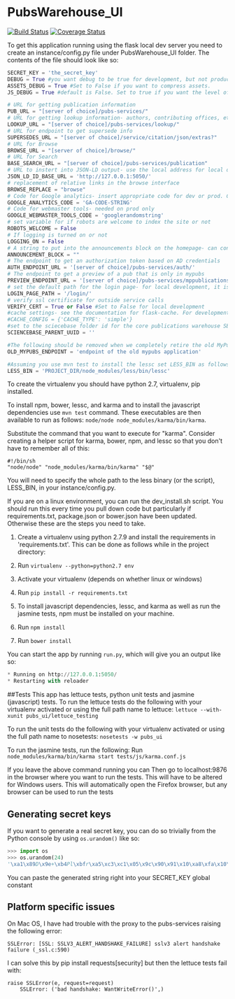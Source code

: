 PubsWarehouse_UI
================

[![Build Status](https://travis-ci.org/USGS-CIDA/PubsWarehouse_UI.svg?branch=master)](https://travis-ci.org/USGS-CIDA/PubsWarehouse_UI)
[![Coverage Status](https://coveralls.io/repos/github/USGS-CIDA/PubsWarehouse_UI/badge.svg)](https://coveralls.io/github/USGS-CIDA/PubsWarehouse_UI)

To get this application running using the flask local dev server you need to create an instance/config.py file
under PubsWarehouse_UI folder.  The contents of the file should look like so:

 ```python
 SECRET_KEY = 'the_secret_key'
 DEBUG = True #you want debug to be true for development, but not production
 ASSETS_DEBUG = True #Set to False if you want to compress assets.
 JS_DEBUG = True #default is False. Set to true if you want the level of logging to be at the debug level.

 # URL for getting publication information
 PUB_URL = "[server of choice]/pubs-services/"
 # URL for getting lookup information- authors, contributing offices, etc
 LOOKUP_URL = "[server of choice]/pubs-services/lookup/"
 # URL for endpoint to get supersede info
 SUPERSEDES_URL = "[server of choice]/service/citation/json/extras?"
 # URL for Browse
 BROWSE_URL = "[server of choice]/browse/"
 # URL for Search
 BASE_SEARCH_URL = "[server of choice]/pubs-services/publication"
 # URL to instert into JSON-LD output- use the local address for local development
 JSON_LD_ID_BASE_URL = 'http://127.0.0.1:5050/'
 # replacement of relative links in the browse interface
 BROWSE_REPLACE = "browse"
 # Code for Google analytics- insert appropriate code for dev or prod. Can be left blank for local development
 GOOGLE_ANALYTICS_CODE = 'GA-CODE-STRING'
 # Code for webmaster tools- needed on prod only
 GOOGLE_WEBMASTER_TOOLS_CODE = 'googlerandomstring'
 # set variable for if robots are welcome to index the site or not 
 ROBOTS_WELCOME = False
 # If logging is turned on or not
 LOGGING_ON = False
 # A string to put into the announcements block on the homepage- can contain html
 ANNOUNCEMENT_BLOCK = ""
 # The endpoint to get an authorization token based on AD credentials
 AUTH_ENDPOINT_URL = '[server of choice]/pubs-services/auth/'
 # The endpoint to get a preview of a pub that is only in mypubs
 PREVIEW_ENDPOINT_URL = '[server of choice]/pubs-services/mppublications/'
 # set the default path for the login page- for local development, it is '/login/'
 LOGIN_PAGE_PATH = '/login/'
 # verify ssl certificate for outside service calls
 VERIFY_CERT = True or False #Set to False for local development
 #cache settings- see the documentation for flask-cache. For development, a cache type of simple works well with the development server.  redis is used on production
 #CACHE_CONFIG = {'CACHE_TYPE': 'simple'}
 #set to the sciecebase folder id for the core publications warehouse SB folder
 SCIENCEBASE_PARENT_UUID = ''
 
 #The following should be removed when we completely retire the old MyPubs Angular app.
 OLD_MYPUBS_ENDPOINT = 'endpoint of the old mypubs application'
 
 #Assuming you use mvn test to install the lessc set LESS_BIN as follows:
 LESS_BIN = 'PROJECT_DIR/node_modules/less/bin/lessc'
 ```
 
To create the virtualenv you should have python 2.7, virtualenv, pip installed. 

To install npm, bower, lessc, and karma  and to install the javascript dependencies use `mvn test` command. These executables are then available to run as follows:
`node/node node_modules/karma/bin/karma`.

Substitute the command that you want to execute for "karma". Consider creating a helper script for karma, bower, npm, and lessc
so that you don't have to remember all of this:
```
#!/bin/sh
"node/node" "node_modules/karma/bin/karma" "$@"
```

You will need to specify the whole path to the less binary (or the script), LESS_BIN, in your instance/config.py. 

If you are on a linux environment, you can run the dev_install.sh script. You should run this every time you pull down 
code but particularly if requirements.txt, package.json or bower.json have been updated. Otherwise these are the steps you need
to take.

1. Create a virtualenv using python 2.7.9 and install the requirements in 'requirements.txt'. This can be done as follows while in the project directory:
  1. Run `virtualenv --python=python2.7 env`
  2. Activate your virtualenv (depends on whether linux or windows)
  3. Run `pip install -r requirements.txt`

2. To install javascript dependencies, lessc, and karma as well as run the jasmine tests, npm must be installed on your machine.
  1. Run `npm install`
  2. Run `bower install`

You can start the app by running `run.py`, which will give you an output like so:

 ```python
 * Running on http://127.0.0.1:5050/
 * Restarting with reloader
 ```

##Tests
This app has lettuce tests, python unit tests and jasmine (javascript) tests. To run the lettuce tests do the following with your virtualenv activated or using the full path name to lettuce:
`lettuce --with-xunit pubs_ui/lettuce_testing`

To run the unit tests do the following with your virtualenv activated or using the full path name to nosetests:
`nosetests -w pubs_ui`

To run the jasmine tests, run the following:
Run `node_modules/karma/bin/karma start tests/js/karma.conf.js`

If you leave the above command running you can
Then go to localhost:9876 in the browser where you want to run the tests. This will have to be altered for Windows users.
This will automatically open the Firefox browser, but any browser can be used to run the tests


## Generating secret keys
If you want to generate a real secret key, you can do so trivially from the Python console by using `os.urandom()` like so:

```python
>>> import os
>>> os.urandom(24)
'\xa1\x89D\x9e+\xb4Pl\xbfr\xa5\xc3\xc1\x05\x9c\x90\x91\x10\xa8\xfa\x10\xe7r\x9e'

```
You can paste the generated string right into your SECRET_KEY global constant

## Platform specific issues
On Mac OS, I have had trouble with the proxy to the pubs-services raising the following error:
```
SSLError: [SSL: SSLV3_ALERT_HANDSHAKE_FAILURE] sslv3 alert handshake failure (_ssl.c:590)
```
I can solve this by pip install requests[security] but then the lettuce tests fail with:
```
raise SSLError(e, request=request)
    SSLError: ('bad handshake: WantWriteError()',)
```
